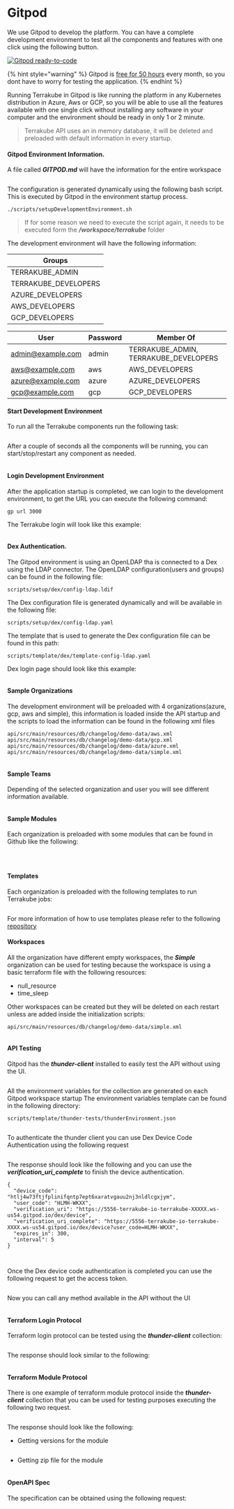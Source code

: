 # Gitpod

We use Gitpod to develop the platform. You can have a complete development environment to test all the components and features with one click using the following button.

[![Gitpod ready-to-code](https://camo.githubusercontent.com/791bd446c60d39e9a296e8d02837c81fe0af6108f02a04afbc93edda0cb93ad6/68747470733a2f2f696d672e736869656c64732e696f2f62616467652f476974706f642d72656164792d2d746f2d2d636f64652d626c75653f6c6f676f3d676974706f64267374796c653d666c61742d737175617265)](https://gitpod.io/#https://github.com/terrakube-io/terrakube)

{% hint style="warning" %}
Gitpod is [free for 50 hours](https://www.gitpod.io/pricing) every month, so you dont have to worry for testing the application.
{% endhint %}

Running Terrakube in Gitpod is like running the platform in any Kubernetes distribution in Azure, Aws or GCP, so you will be able to use all the features available with one single click without installing any software in your computer and the environment should be ready in only 1 or 2 minute.

> Terrakube API uses an in memory database, it will be deleted and preloaded with default information in every startup.

#### Gitpod Environment Information.

A file called _**GITPOD.md**_ will have the information for the entire workspace

<figure><img src="https://user-images.githubusercontent.com/4461895/181385377-c25610e5-f39b-48f4-aa5c-3bfafce54794.png" alt=""><figcaption></figcaption></figure>

The configuration is generated dynamically using the following bash script. This is executed by Gitpod in the environment startup process.

```
./scripts/setupDevelopmentEnvironment.sh
```

> If for some reason we need to execute the script again, it needs to be executed form the _**/workspace/terrakube**_ folder

The development environment will have the following information:

| Groups                |
| --------------------- |
| TERRAKUBE\_ADMIN      |
| TERRAKUBE\_DEVELOPERS |
| AZURE\_DEVELOPERS     |
| AWS\_DEVELOPERS       |
| GCP\_DEVELOPERS       |

| User                                          | Password | Member Of                               |
| --------------------------------------------- | -------- | --------------------------------------- |
| [admin@example.com](mailto:admin@example.com) | admin    | TERRAKUBE\_ADMIN, TERRAKUBE\_DEVELOPERS |
| [aws@example.com](mailto:aws@example.com)     | aws      | AWS\_DEVELOPERS                         |
| [azure@example.com](mailto:azure@example.com) | azure    | AZURE\_DEVELOPERS                       |
| [gcp@example.com](mailto:gcp@example.com)     | gcp      | GCP\_DEVELOPERS                         |

#### Start Development Environment

To run all the Terrakube components run the following task:

<figure><img src="https://user-images.githubusercontent.com/4461895/181374024-a8f546ba-dbf7-4ac9-a74b-04ff8759f165.png" alt=""><figcaption></figcaption></figure>

After a couple of seconds all the components will be running, you can start/stop/restart any component as needed.

<figure><img src="https://user-images.githubusercontent.com/4461895/181374080-c7486a32-b4f2-41d3-9112-5861e3fdc8d9.png" alt=""><figcaption></figcaption></figure>

#### Login Development Environment

After the application startup is completed, we can login to the development environment, to get the URL you can execute the following command:

```
gp url 3000
```

The Terrakube login will look like this example:

<figure><img src="https://user-images.githubusercontent.com/4461895/181138967-401c142a-9366-4d1b-8506-1c667f5ab543.png" alt=""><figcaption></figcaption></figure>

#### Dex Authentication.

The Gitpod environment is using an OpenLDAP tha is connected to a Dex using the LDAP connector. The OpenLDAP configuration(users and groups) can be found in the following file:

```
scripts/setup/dex/config-ldap.ldif
```

The Dex configuration file is generated dynamically and will be available in the following file:

```
scripts/setup/dex/config-ldap.yaml
```

The template that is used to generate the Dex configuration file can be found in this path:

```
scripts/template/dex/template-config-ldap.yaml
```

Dex login page should look like this example:

<figure><img src="https://user-images.githubusercontent.com/4461895/181138996-f6ae507f-c3cf-460a-bc12-60ed6cb2e159.png" alt=""><figcaption></figcaption></figure>

#### Sample Organizations

The development environment will be preloaded with 4 organizations(azure, gcp, aws and simple), this information is loaded inside the API startup and the scripts to load the information can be found in the following xml files

```
api/src/main/resources/db/changelog/demo-data/aws.xml
api/src/main/resources/db/changelog/demo-data/gcp.xml
api/src/main/resources/db/changelog/demo-data/azure.xml
api/src/main/resources/db/changelog/demo-data/simple.xml
```

<figure><img src="https://user-images.githubusercontent.com/4461895/181139038-ff3c449a-7c4a-4346-b1d1-08a150b99307.png" alt=""><figcaption></figcaption></figure>

#### Sample Teams

Depending of the selected organization and user you will see different information available.&#x20;

<figure><img src="https://user-images.githubusercontent.com/4461895/181139272-3d73ece3-718c-43ec-aaaf-8cff7ddef227.png" alt=""><figcaption></figcaption></figure>

#### Sample Modules

Each organization is preloaded with some modules that can be found in Github like the following:

<figure><img src="https://user-images.githubusercontent.com/4461895/181139092-c82fb7b1-6423-4159-ba74-8d842468ab75.png" alt=""><figcaption></figcaption></figure>

<figure><img src="https://user-images.githubusercontent.com/4461895/181139125-8cbe1cc8-9149-4ab7-bd5f-a5430bafb792.png" alt=""><figcaption></figcaption></figure>

<figure><img src="https://user-images.githubusercontent.com/4461895/181139149-a052e4b0-ad63-49f9-bb52-8dfbb1c54915.png" alt=""><figcaption></figcaption></figure>

#### Templates

Each organization is preloaded with the following templates to run Terrakube jobs:

<figure><img src="https://user-images.githubusercontent.com/4461895/181139239-ee39bb71-e52d-43ca-b791-075701d4d9eb.png" alt=""><figcaption></figcaption></figure>

For more information of how to use templates please refer to the following [repository](https://github.com/terrakube-io/terrakube-extensions)

#### Workspaces

All the organization have different empty workspaces, the _**Simple**_ organization can be used for testing because the workspace is using a basic terraform file with the following resources:

* null\_resource
* time\_sleep

Other workspaces can be created but they will be deleted on each restart unless are added inside the initialization scripts:

```
api/src/main/resources/db/changelog/demo-data/simple.xml
```

<figure><img src="https://user-images.githubusercontent.com/4461895/181139337-624bdfcc-684b-4531-9cac-6cc6455232de.png" alt=""><figcaption></figcaption></figure>

#### API Testing

Gitpod has the _**thunder-client**_ installed to easily test the API without using the UI.

<figure><img src="https://user-images.githubusercontent.com/4461895/181368786-86e18f0f-f04a-49cd-a7c3-345329f2550e.png" alt=""><figcaption></figcaption></figure>

All the environment variables for the collection are generated on each Gitpod workspace startup The environment variables template can be found in the following directory:

```
scripts/template/thunder-tests/thunderEnvironment.json
```

<figure><img src="https://user-images.githubusercontent.com/4461895/181370059-449ea154-ebff-4da7-b498-46cee1437f42.png" alt=""><figcaption></figcaption></figure>

To authenticate the thunder client you can use Dex Device Code Authentication using the following request&#x20;

<figure><img src="https://user-images.githubusercontent.com/4461895/181369061-41cf588c-c5de-41cf-8c81-2d09ae34d416.png" alt=""><figcaption></figcaption></figure>

The response should look like the following and you can use the _**verification\_uri\_complete**_ to finish the device authentication.

```
{
  "device_code": "htlj4w73ftjfplinifqntp7ept6xaratvgauu2nj3nldlcgxjym",
  "user_code": "HLMH-WKXX",
  "verification_uri": "https://5556-terrakube-io-terrakube-XXXXX.ws-us54.gitpod.io/dex/device",
  "verification_uri_complete": "https://5556-terrakube-io-terrakube-XXXX.ws-us54.gitpod.io/dex/device?user_code=HLMH-WKXX",
  "expires_in": 300,
  "interval": 5
}
```

<figure><img src="https://user-images.githubusercontent.com/4461895/181369527-9fe35c68-9753-4c59-886a-871795549a56.png" alt=""><figcaption></figcaption></figure>

<figure><img src="https://user-images.githubusercontent.com/4461895/181369588-5a9d26f5-bcf8-439c-8aaa-03ab2eff5a1f.png" alt=""><figcaption></figcaption></figure>

Once the Dex device code authentication is completed you can use the following request to get the access token.

<figure><img src="https://user-images.githubusercontent.com/4461895/181369778-e183a4d6-2506-4960-8824-08b66b4ee1c5.png" alt=""><figcaption></figcaption></figure>

Now you can call any method available in the API without the UI

<figure><img src="https://user-images.githubusercontent.com/4461895/181369869-eddae1d5-0b13-4e6a-b484-3fcefc665d4d.png" alt=""><figcaption></figcaption></figure>

#### Terraform Login Protocol

Terraform login protocol can be tested using the _**thunder-client**_ collection:

<figure><img src="https://user-images.githubusercontent.com/4461895/181377967-b0178cf5-9378-4305-a6c8-d516c6882f12.png" alt=""><figcaption></figcaption></figure>

The response should look similar to the following:

<figure><img src="https://user-images.githubusercontent.com/4461895/181378021-61ec1041-842c-4b58-bcb3-14df2aeb3ad3.png" alt=""><figcaption></figcaption></figure>

#### Terraform Module Protocol

There is one example of terraform module protocol inside the _**thunder-client**_ collection that you can be used for testing purposes executing the following two request.

<figure><img src="https://user-images.githubusercontent.com/4461895/181378277-c58250be-1dec-4351-a91e-ae66e0417826.png" alt=""><figcaption></figcaption></figure>

The response should look like the following:

* Getting versions for the module

<figure><img src="https://user-images.githubusercontent.com/4461895/181378462-e2ddb743-5dfe-40f9-b780-db948635f237.png" alt=""><figcaption></figcaption></figure>

* Getting zip file for the module

<figure><img src="https://user-images.githubusercontent.com/4461895/181378504-39aa618f-2d5f-4873-a4c5-3c4e64795191.png" alt=""><figcaption></figcaption></figure>

#### OpenAPI Spec

The specification can be obtained using the following request:

<figure><img src="https://user-images.githubusercontent.com/4461895/181378782-4cd46efc-a4ea-472f-9547-9e1d22cc91e5.png" alt=""><figcaption></figcaption></figure>

